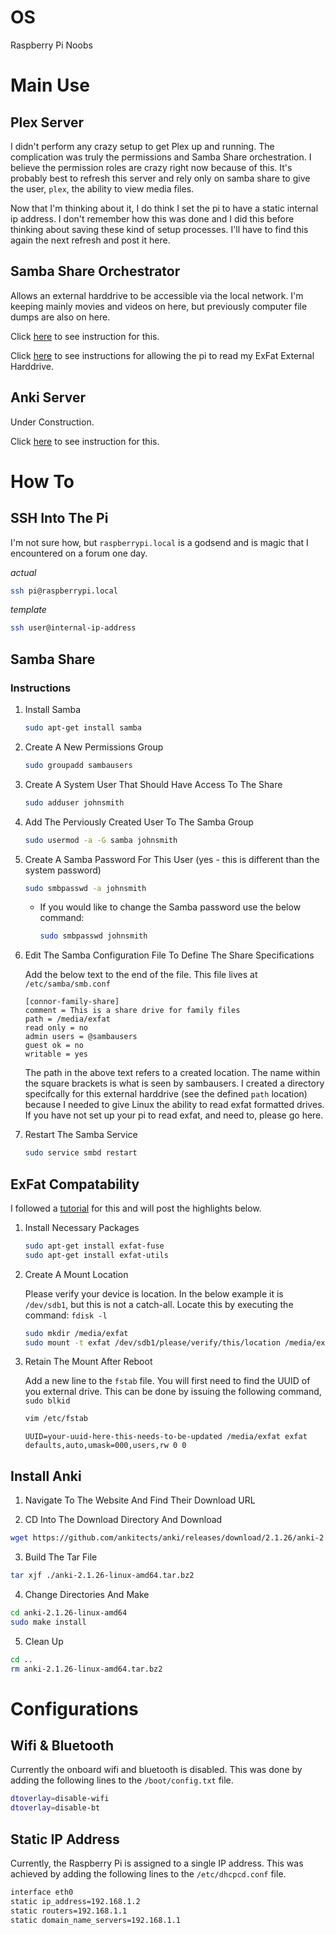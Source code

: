 # OS

Raspberry Pi Noobs

# Main Use 

## Plex Server

I didn't perform any crazy setup to get Plex up and running. The complication was truly the permissions and Samba Share orchestration. I believe the permission roles are crazy right now because of this. It's probably best to refresh this server and rely only on samba share to give the user, `plex`, the ability to view media files.

Now that I'm thinking about it, I do think I set the pi to have a static internal ip address. I don't remember how this was done and I did this before thinking about saving these kind of setup processes. I'll have to find this again the next refresh and post it here.

## Samba Share Orchestrator

Allows an external harddrive to be accessible via the local network. I'm keeping mainly movies and videos on here, but previously computer file dumps are also on here. 

Click [here](#Samba-Share) to see instruction for this.

Click [here](#ExFat-Compatability) to see instructions for allowing the pi to read my ExFat External Harddrive.

## Anki Server

Under Construction.

Click [here](#Install-Anki) to see instruction for this.

# How To

## SSH Into The Pi

I'm not sure how, but `raspberrypi.local` is a godsend and is magic that I encountered on a forum one day.

*actual*
```bash
ssh pi@raspberrypi.local
```

*template*
```bash
ssh user@internal-ip-address
```

## Samba Share

### Instructions

1. Install Samba

    ```bash
    sudo apt-get install samba
    ```

2. Create A New Permissions Group

    ```bash
    sudo groupadd sambausers
    ```

3. Create A System User That Should Have Access To The Share

    ```bash
    sudo adduser johnsmith
    ```

4. Add The Perviously Created User To The Samba Group

    ```bash
    sudo usermod -a -G samba johnsmith
    ```

5. Create A Samba Password For This User (yes - this is different than the system password)

    ```bash
    sudo smbpasswd -a johnsmith
    ```

    * If you would like to change the Samba password use the below command:
        ```bash
        sudo smbpasswd johnsmith
        ```

6. Edit The Samba Configuration File To Define The Share Specifications

    Add the below text to the end of the file. This file lives at `/etc/samba/smb.conf`
    ```
    [connor-family-share]
    comment = This is a share drive for family files
    path = /media/exfat
    read only = no
    admin users = @sambausers
    guest ok = no
    writable = yes
    ```
    The path in the above text refers to a created location. The name within the square brackets is what is seen by sambausers. I created a directory specifcally for this external harddrive (see the defined `path` location) because I needed to give Linux the ability to read exfat formatted drives. If you have not set up your pi to read exfat, and need to, please go here.

7. Restart The Samba Service

    ```bash
    sudo service smbd restart
    ```

## ExFat Compatability

I followed a [tutorial](https://pimylifeup.com/raspberry-pi-exfat/) for this and will post the highlights below.


1. Install Necessary Packages

    ```bash
    sudo apt-get install exfat-fuse
    sudo apt-get install exfat-utils
    ```

2. Create A Mount Location

    Please verify your device is location. In the below example it is `/dev/sdb1`, but this is not a catch-all. Locate this by executing the command: `fdisk -l`
    ```bash
    sudo mkdir /media/exfat
    sudo mount -t exfat /dev/sdb1/please/verify/this/location /media/exfat
    ```

3. Retain The Mount After Reboot

    Add a new line to the `fstab` file. You will first need to find the UUID of you external drive. This can be done by issuing the following command, `sudo blkid`
    ```bash
    vim /etc/fstab
    ```
    ```
    UUID=your-uuid-here-this-needs-to-be-updated /media/exfat exfat defaults,auto,umask=000,users,rw 0 0
    ```

## Install Anki

1. Navigate To The Website And Find Their Download URL

2. CD Into The Download Directory And Download

```bash
wget https://github.com/ankitects/anki/releases/download/2.1.26/anki-2.1.26-linux-amd64.tar.bz2
```

3. Build The Tar File
```bash
tar xjf ./anki-2.1.26-linux-amd64.tar.bz2
```

4. Change Directories And Make
```bash
cd anki-2.1.26-linux-amd64
sudo make install
```

5. Clean Up 

```bash
cd ..
rm anki-2.1.26-linux-amd64.tar.bz2 
```

# Configurations

## Wifi & Bluetooth

Currently the onboard wifi and bluetooth is disabled. This was done by adding the following lines to the `/boot/config.txt` file.

```bash
dtoverlay=disable-wifi
dtoverlay=disable-bt
```

## Static IP Address

Currently, the Raspberry Pi is assigned to a single IP address. This was achieved by adding the following lines to the `/etc/dhcpcd.conf` file.

```bash
interface eth0
static ip_address=192.168.1.2
static routers=192.168.1.1
static domain_name_servers=192.168.1.1
```